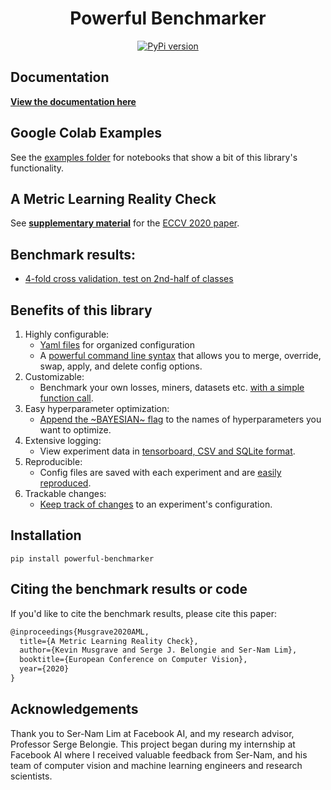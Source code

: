 <h1 align="center">
 Powerful Benchmarker
</h2>
<p align="center">
	
</h2>
<p align="center">
 <a href="https://badge.fury.io/py/powerful-benchmarker">
     <img alt="PyPi version" src="https://badge.fury.io/py/powerful-benchmarker.svg">
 </a>
 

## Documentation
[**View the documentation here**](https://kevinmusgrave.github.io/powerful-benchmarker/)

## Google Colab Examples
See the [examples folder](https://github.com/KevinMusgrave/powerful-benchmarker/tree/metric-learning/examples) for notebooks that show a bit of this library's functionality.

## A Metric Learning Reality Check
See [**supplementary material**](https://kevinmusgrave.github.io/powerful-benchmarker/papers/mlrc) for the [ECCV 2020 paper](https://arxiv.org/abs/2003.08505).

## Benchmark results: 
- [4-fold cross validation, test on 2nd-half of classes](https://docs.google.com/spreadsheets/d/1brUBishNxmld-KLDAJewIc43A4EVZk3gY6yKe8OIKbY/edit?usp=sharing)

## Benefits of this library
1. Highly configurable: 
   - [Yaml files](https://kevinmusgrave.github.io/powerful-benchmarker/yaml_syntax/) for organized configuration
   - A [powerful command line syntax](https://kevinmusgrave.github.io/powerful-benchmarker/cl_syntax/) that allows you to merge, override, swap, apply, and delete config options.
2. Customizable: 
   - Benchmark your own losses, miners, datasets etc. [with a simple function call](https://kevinmusgrave.github.io/powerful-benchmarker/custom/).
3. Easy hyperparameter optimization:
   - [Append the \~BAYESIAN\~ flag](https://kevinmusgrave.github.io/powerful-benchmarker/hyperparams/) to the names of hyperparameters you want to optimize.
4. Extensive logging:
   - View experiment data in [tensorboard, CSV and SQLite format](https://kevinmusgrave.github.io/powerful-benchmarker/#view-experiment-data).
5. Reproducible:
   - Config files are saved with each experiment and are [easily reproduced](https://kevinmusgrave.github.io/powerful-benchmarker/#reproduce-an-experiment).
6. Trackable changes:
   - [Keep track of changes](https://kevinmusgrave.github.io/powerful-benchmarker/#keep-track-of-changes) to an experiment's configuration.

## Installation
```
pip install powerful-benchmarker
```

## Citing the benchmark results or code
If you'd like to cite the benchmark results, please cite this paper:
```latex
@inproceedings{Musgrave2020AML,
  title={A Metric Learning Reality Check},
  author={Kevin Musgrave and Serge J. Belongie and Ser-Nam Lim},
  booktitle={European Conference on Computer Vision},
  year={2020}
}
```

## Acknowledgements
Thank you to Ser-Nam Lim at Facebook AI, and my research advisor, Professor Serge Belongie. This project began during my internship at Facebook AI where I received valuable feedback from Ser-Nam, and his team of computer vision and machine learning engineers and research scientists.

